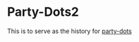 # Party-Dots2

This is to serve as the history for [party-dots](https://github.com/IntuitiveHarmony/party-dots#readme)